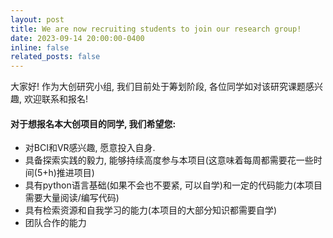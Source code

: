 ```yaml
---
layout: post
title: We are now recruiting students to join our research group!
date: 2023-09-14 20:00:00-0400
inline: false 
related_posts: false
---
```


大家好! 作为大创研究小组, 我们目前处于筹划阶段, 各位同学如对该研究课题感兴趣, 欢迎联系和报名!

#### 对于想报名本大创项目的同学, 我们希望您:
<ul>
    <li>对BCI和VR感兴趣, 愿意投入自身.</li>
    <li>具备探索实践的毅力, 能够持续高度参与本项目(这意味着每周都需要花一些时间(5+h)推进项目)</li>
    <li>具有python语言基础(如果不会也不要紧, 可以自学)和一定的代码能力(本项目需要大量阅读/编写代码)</li>
    <li>具有检索资源和自我学习的能力(本项目的大部分知识都需要自学)</li>
    <li>团队合作的能力</li>
</ul>
